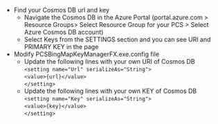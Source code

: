 * Find your Cosmos DB url and key
	* Navigate the Cosmos DB in the Azure Portal (portal.azure.com > Resource Groups> Select Resource Group for your PCS > Select Azure Cosmos DB account)
	* Select Keys from the SETTINGS section and you can see URI and PRIMARY KEY in the page
* Modify PCSBingMapKeyManagerFX.exe.config file
	* Update the following lines with your own URI of Cosmos DB \
		`<setting name="Url" serializeAs="String">` \
    `<value>{url}</value>` \
    `</setting>`
  * Update the following lines with your own KEY of Cosmos DB \
		`<setting name="Key" serializeAs="String">` \
      `<value>{key}</value>` \
    `</setting>`
